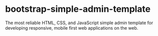 # bootstrap-simple-admin-template
The most reliable HTML, CSS, and JavaScript simple admin template for developing responsive, mobile first web applications on the web.
